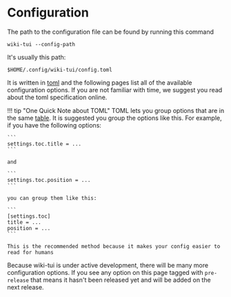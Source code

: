 # Configuration

The path to the configuration file can be found by running this command

```
wiki-tui --config-path
```

It's usually this path:

```
$HOME/.config/wiki-tui/config.toml
```

It is written in [toml](https://github.com/toml-lang/toml) and the following pages list all of the available configuration options.
If you are not familiar with time, we suggest you read about the toml specification online.

!!! tip "One Quick Note about TOML"
    TOML lets you group options that are in the same [table](https://toml.io/en/v1.0.0#table). It is suggested you group the options like this. For example, if you have the following options:
    
    ```
    settings.toc.title = ...
    ```

    and 

    ```
    settings.toc.position = ...
    ```

    you can group them like this:

    ```
    [settings.toc]
    title = ...
    position = ...
    ```

    This is the recommended method because it makes your config easier to read for humans

Because wiki-tui is under active development, there will be many more configuration options. If you see any option on this page tagged with `pre-release` that means it hasn't been released yet and will be added on the next release.
